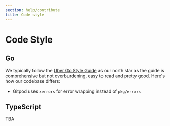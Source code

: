 ```yaml
---
section: help/contribute
title: Code style
---
```


<script context="module">
  export const prerender = true;
</script>

# Code Style

## Go

We typically follow the [Uber Go Style Guide](https://github.com/uber-go/guide/blob/master/style.md) as our north star as the guide is comprehensive but not overburdening, easy to read and pretty good. Here's how our codebase differs:

-   Gitpod uses `xerrors` for error wrapping instead of `pkg/errors`

## TypeScript

TBA
